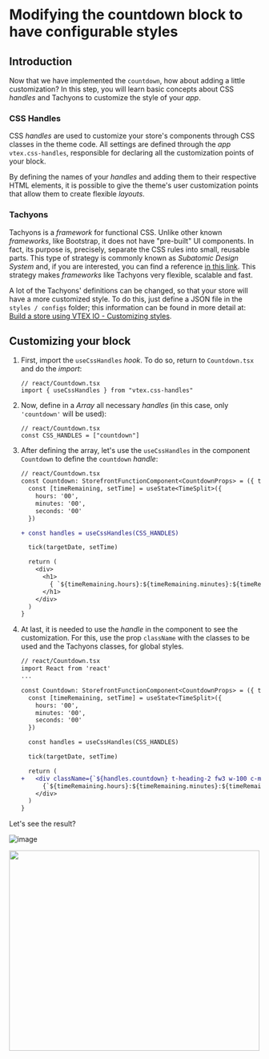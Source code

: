 # Modifying the countdown block to have configurable styles

## Introduction

Now that we have implemented the `countdown`, how about adding a little customization? In this step, you will learn basic concepts about CSS _handles_ and Tachyons to customize the style of your _app_.

### CSS Handles

CSS _handles_ are used to customize your store's components through CSS classes in the theme code. All settings are defined through the _app_ `vtex.css-handles`, responsible for declaring all the customization points of your block.

By defining the names of your _handles_ and adding them to their respective HTML elements, it is possible to give the theme's user customization points that allow them to create flexible _layouts_.

### Tachyons

Tachyons is a _framework_ for functional CSS. Unlike other known _frameworks_, like Bootstrap, it does not have "pre-built" UI components. In fact, its purpose is, precisely, separate the CSS rules into small, reusable parts. This type of strategy is commonly known as _Subatomic Design System_ and, if you are interested, you can find a reference [in this link](https://daneden.me/2018/01/05/subatomic-design-systems/). This strategy makes _frameworks_ like Tachyons very flexible, scalable and fast.

A lot of the Tachyons' definitions can be changed, so that your store will have a more customized style. To do this, just define a JSON file in the `styles / configs` folder; this information can be found in more detail at: [Build a store using VTEX IO - Customizing styles](https://help.vtex.com/tracks/build-a-store-using-vtex-io--5qJr8BIQXAKec9CpBWrTNv/6L2qQHU5kwbmTSiYl4MCuD).

## Customizing your block

1. First, import the `useCssHandles` _hook_. To do so, return to `Countdown.tsx` and do the _import_:

    ```tsx
    // react/Countdown.tsx
    import { useCssHandles } from "vtex.css-handles"
    ```

2. Now, define in a _Array_ all necessary _handles_ (in this case, only `'countdown'` will be used):

    ```tsx
    // react/Countdown.tsx
    const CSS_HANDLES = ["countdown"]
    ```

3. After defining the array, let's use the `useCssHandles` in the component `Countdown` to define the `countdown` _handle_:

    ```diff
    // react/Countdown.tsx
    const Countdown: StorefrontFunctionComponent<CountdownProps> = ({ targetDate = DEFAULT_TARGET_DATE }) => {
      const [timeRemaining, setTime] = useState<TimeSplit>({
        hours: '00',
        minutes: '00',
        seconds: '00'
      })

    + const handles = useCssHandles(CSS_HANDLES)

      tick(targetDate, setTime)

      return (
        <div>
          <h1>
            { `${timeRemaining.hours}:${timeRemaining.minutes}:${timeRemaining.seconds}` }
          </h1>
        </div>
      )
    }
    ```

4. At last, it is needed to use the _handle_ in the component to see the customization. For this, use the prop `className` with the classes to be used and the Tachyons classes, for global styles.

    ```diff
    // react/Countdown.tsx
    import React from 'react'
    ...

    const Countdown: StorefrontFunctionComponent<CountdownProps> = ({ targetDate = DEFAULT_TARGET_DATE }) => {
      const [timeRemaining, setTime] = useState<TimeSplit>({
        hours: '00',
        minutes: '00',
        seconds: '00'
      })

      const handles = useCssHandles(CSS_HANDLES)

      tick(targetDate, setTime)

      return (
    +   <div className={`${handles.countdown} t-heading-2 fw3 w-100 c-muted-1 db tc`}>
          {`${timeRemaining.hours}:${timeRemaining.minutes}:${timeRemaining.seconds}`}
        </div>
      )
    }
    ```

Let's see the result?

![image](https://user-images.githubusercontent.com/19495917/75475280-457cab80-5977-11ea-938e-d3c2b532e891.png)

<img src="https://user-images.githubusercontent.com/19495917/75475388-7a88fe00-5977-11ea-9d35-c13482f1e61c.gif" width="500" height="400"/>
